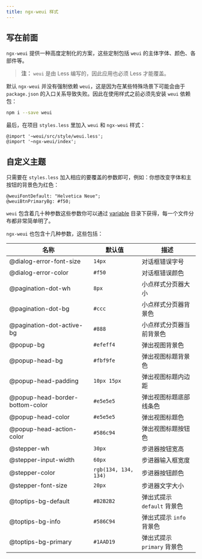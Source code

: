 ```yaml
---
title: ngx-weui 样式
---
```


## 写在前面

`ngx-weui` 提供一种高度定制化的方案，这些定制包括 `weui` 的主体字体、颜色、各部件等。

> **注：** `weui` 是由 Less 编写的，因此应用也必须 Less 才能覆盖。

默认 `ngx-weui` 并没有强制依赖 `weui`，这是因为在某些特殊场景下可能会由于 `package.json` 的入口关系导致失败。因此在使用样式之前必须先安装 `weui` 依赖包：

```bash
npm i --save weui
```

最后，在项目 `styles.less` 里加入 `weui` 和 `ngx-weui` 样式：

```less
@import '~weui/src/style/weui.less';
@import '~ngx-weui/index';
```

## 自定义主题

只需要在 `styles.less` 加入相应的要覆盖的参数即可，例如：你想改变字体和主按钮的背景色为红色：

```less
@weuiFontDefault: "Helvetica Neue";
@weuiBtnPrimaryBg: #f50;
```

`weui` 包含着几十种参数这些参数你可以通过 [variable](https://github.com/Tencent/weui/tree/master/src/style/base/variable) 目录下获得，每一个文件分布都非常简单明了。

`ngx-weui` 也包含十几种参数，这些包括：

| 名称 | 默认值 | 描述
| ---- | ----- | ----
| @dialog-error-font-size | `14px` | 对话框错误字号
| @dialog-error-color | `#f50` | 对话框错误颜色
| @pagination-dot-wh | `8px` | 小点样式分页器大小
| @pagination-dot-bg | `#ccc` | 小点样式分页器背景色
| @pagination-dot-active-bg | `#888` | 小点样式分页器当前背景色
| @popup-bg | `#efeff4` | 弹出视图背景色
| @popup-head-bg | `#fbf9fe` | 弹出视图标题背景色
| @popup-head-padding | `10px 15px` | 弹出视图标题内边距
| @popup-head-border-bottom-color | `#e5e5e5` | 弹出视图标题底部线条色
| @popup-head-color | `#e5e5e5` | 弹出视图标题色
| @popup-head-action-color | `#586c94` | 弹出视图标题按钮色
| @stepper-wh | `30px` | 步进器按钮宽高
| @stepper-input-width | `60px` | 步进器输入框宽度
| @stepper-color | `rgb(134, 134, 134)` | 步进器按钮颜色
| @stepper-font-size | `20px` | 步进器文字大小
| @toptips-bg-default | `#B2B2B2` | 弹出式提示 `default` 背景色
| @toptips-bg-info | `#586C94` | 弹出式提示 `info` 背景色
| @toptips-bg-primary | `#1AAD19` | 弹出式提示 `primary` 背景色
